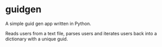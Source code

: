 # guidgen

A simple guid gen app written in Python.

Reads users from a text file, parses users and iterates users back into a dictionary with a unique guid.

